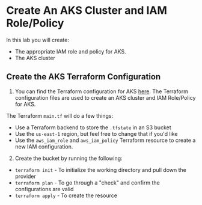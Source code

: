 # Create An AKS Cluster and IAM Role/Policy

In this lab you will create:
- The appropriate IAM role and policy for AKS.
- The AKS cluster

## Create the AKS Terraform Configuration

1. You can find the Terraform configuration for AKS [here](https://github.com/thomast1906/DevOps-The-Hard-Way-AWS/tree/main/Terraform-AWS-Services-Creation/AKS-With-Worker-Nodes). The Terraform configuration files are used to create an AKS cluster and IAM Role/Policy for AKS. 

The Terraform `main.tf` will do a few things:
- Use a Terraform backend to store the `.tfstate` in an S3 bucket
- Use the `us-east-1` region, but feel free to change that if you'd like
- Use the `aws_iam_role` and `aws_iam_policy` Terraform resource to create a new IAM configuration. 

2. Create the bucket by running the following:
- `terraform init` - To initialize the working directory and pull down the provider
- `terraform plan` - To go through a "check" and confirm the configurations are valid
- `terraform apply` - To create the resource

